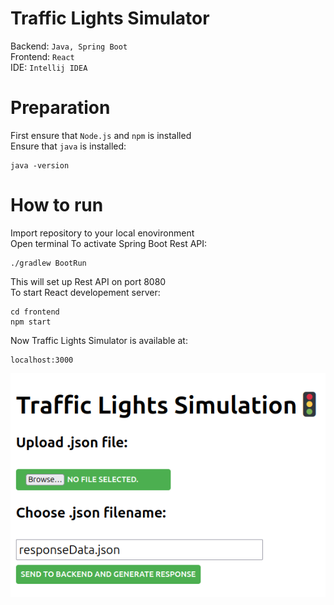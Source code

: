 

# Traffic Lights Simulator
Backend: `Java, Spring Boot` \
Frontend: `React` \
IDE: `Intellij IDEA`

# Preparation
First ensure that `Node.js` and `npm` is installed \
Ensure that `java` is installed:
```
java -version
```


# How to run
Import repository to your local enovironment \
Open terminal
To activate Spring Boot Rest API:
```
./gradlew BootRun
```
This will set up Rest API on port 8080 \
To start React developement server:
```
cd frontend
npm start
```
Now Traffic Lights Simulator is available at:
```
localhost:3000
```
![Image](./pageView.png)
